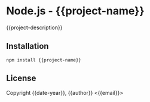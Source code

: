 Node.js - {{project-name}}
==========================

{{project-description}}



Installation
------------

    npm install {{project-name}}


License
-------

Copyright {{date-year}}, {{author}} <{{email}}>
